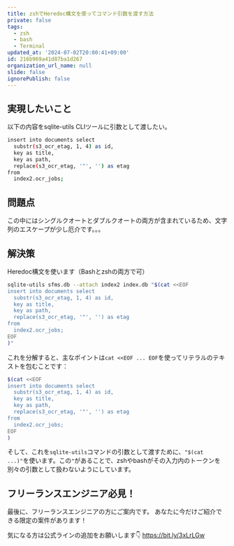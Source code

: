 ```yaml
---
title: zshでHeredoc構文を使ってコマンド引数を渡す方法
private: false
tags:
  - zsh
  - bash
  - Terminal
updated_at: '2024-07-02T20:00:41+09:00'
id: 216b969a41d87ba1d267
organization_url_name: null
slide: false
ignorePublish: false
---
```


## 実現したいこと

以下の内容をsqlite-utils CLIツールに引数として渡したい。

```bash
insert into documents select
  substr(s3_ocr_etag, 1, 4) as id,
  key as title,
  key as path,
  replace(s3_ocr_etag, '"', '') as etag
from
  index2.ocr_jobs;
```

## 問題点
この中にはシングルクオートとダブルクオートの両方が含まれているため、文字列のエスケープが少し厄介です。。。

## 解決策
Heredoc構文を使います（Bashとzshの両方で可）

```bash
sqlite-utils sfms.db --attach index2 index.db "$(cat <<EOF
insert into documents select
  substr(s3_ocr_etag, 1, 4) as id,
  key as title,
  key as path,
  replace(s3_ocr_etag, '"', '') as etag
from
  index2.ocr_jobs;
EOF
)"
```

これを分解すると、主なポイントは`cat <<EOF ... EOF`を使ってリテラルのテキストを包むことです：
```bash
$(cat <<EOF
insert into documents select
  substr(s3_ocr_etag, 1, 4) as id,
  key as title,
  key as path,
  replace(s3_ocr_etag, '"', '') as etag
from
  index2.ocr_jobs;
EOF
)
```

そして、これを`sqlite-utils`コマンドの引数として渡すために、`"$(cat ...)"`を使います。この`"`があることで、zshやbashがその入力内のトークンを別々の引数として扱わないようにしています。

## フリーランスエンジニア必見！

最後に、フリーランスエンジニアの方にご案内です。
あなたに今だけご紹介できる限定の案件があります！

気になる方は公式ラインの追加をお願いします👇
https://bit.ly/3xLrLGw